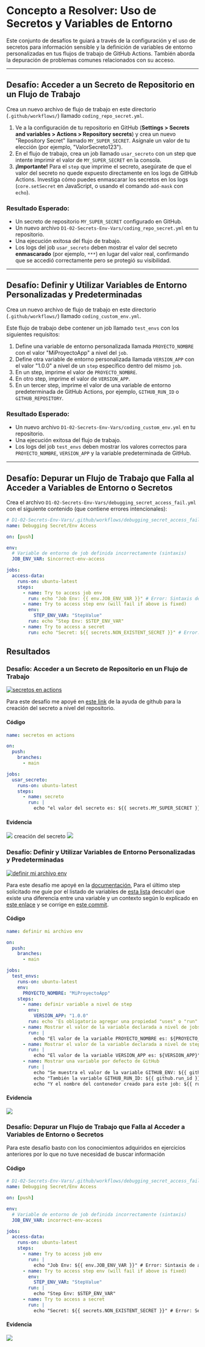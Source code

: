 # Concepto a Resolver: Uso de Secretos y Variables de Entorno

Este conjunto de desafíos te guiará a través de la configuración y el uso de secretos para información sensible y la definición de variables de entorno personalizadas en tus flujos de trabajo de GitHub Actions. También aborda la depuración de problemas comunes relacionados con su acceso.

---

## Desafío: Acceder a un Secreto de Repositorio en un Flujo de Trabajo

Crea un nuevo archivo de flujo de trabajo en este directorio (`.github/workflows/`) llamado `coding_repo_secret.yml`.

1.  Ve a la configuración de tu repositorio en GitHub (**Settings > Secrets and variables > Actions > Repository secrets**) y crea un nuevo "Repository Secret" llamado `MY_SUPER_SECRET`. Asígnale un valor de tu elección (por ejemplo, "ValorSecreto123").
2.  En el flujo de trabajo, crea un job llamado `usar_secreto` con un step que intente imprimir el valor de `MY_SUPER_SECRET` en la consola.
3.  **¡Importante!** Para el `step` que imprime el secreto, asegúrate de que el valor del secreto no quede expuesto directamente en los logs de GitHub Actions. Investiga cómo puedes enmascarar los secretos en los logs (`core.setSecret` en JavaScript, o usando el comando `add-mask` con `echo`).

### Resultado Esperado:
* Un secreto de repositorio `MY_SUPER_SECRET` configurado en GitHub.
* Un nuevo archivo `D1-02-Secrets-Env-Vars/coding_repo_secret.yml` en tu repositorio.
* Una ejecución exitosa del flujo de trabajo.
* Los logs del job `usar_secreto` deben mostrar el valor del secreto **enmascarado** (por ejemplo, `***`) en lugar del valor real, confirmando que se accedió correctamente pero se protegió su visibilidad.

---

## Desafío: Definir y Utilizar Variables de Entorno Personalizadas y Predeterminadas

Crea un nuevo archivo de flujo de trabajo en este directorio (`.github/workflows/`) llamado `coding_custom_env.yml`.

Este flujo de trabajo debe contener un job llamado `test_envs` con los siguientes requisitos:
1.  Define una variable de entorno personalizada llamada `PROYECTO_NOMBRE` con el valor "MiProyectoApp" a nivel del `job`.
2.  Define otra variable de entorno personalizada llamada `VERSION_APP` con el valor "1.0.0" a nivel de un `step` específico dentro del mismo `job`.
3.  En un step, imprime el valor de `PROYECTO_NOMBRE`.
4.  En otro step, imprime el valor de `VERSION_APP`.
5.  En un tercer step, imprime el valor de una variable de entorno predeterminada de GitHub Actions, por ejemplo, `GITHUB_RUN_ID` o `GITHUB_REPOSITORY`.

### Resultado Esperado:
* Un nuevo archivo `D1-02-Secrets-Env-Vars/coding_custom_env.yml` en tu repositorio.
* Una ejecución exitosa del flujo de trabajo.
* Los logs del job `test_envs` deben mostrar los valores correctos para `PROYECTO_NOMBRE`, `VERSION_APP` y la variable predeterminada de GitHub.

---

## Desafío: Depurar un Flujo de Trabajo que Falla al Acceder a Variables de Entorno o Secretos

Crea el archivo `D1-02-Secrets-Env-Vars/debugging_secret_access_fail.yml` con el siguiente contenido (que contiene errores intencionales):

```yaml
# D1-02-Secrets-Env-Vars/.github/workflows/debugging_secret_access_fail.yml
name: Debugging Secret/Env Access

on: [push]

env:
  # Variable de entorno de job definida incorrectamente (sintaxis)
  JOB_ENV_VAR: $incorrect-env-access

jobs:
  access-data:
    runs-on: ubuntu-latest
    steps:
      - name: Try to access job env
        run: echo "Job Env: {{ env.JOB_ENV_VAR }}" # Error: Sintaxis de acceso a variable de entorno en 'run'
      - name: Try to access step env (will fail if above is fixed)
        env:
          STEP_ENV_VAR: "StepValue"
        run: echo "Step Env: $STEP_ENV_VAR"
      - name: Try to access a secret
        run: echo "Secret: ${{ secrets.NON_EXISTENT_SECRET }}" # Error: Secreto inexistente
```

## Resultados
### Desafío: Acceder a un Secreto de Repositorio en un Flujo de Trabajo
[![secretos en actions](https://github.com/LuisDelgado-LD/preparacion-github-actions/actions/workflows/coding_repo_secret.yml/badge.svg)](https://github.com/LuisDelgado-LD/preparacion-github-actions/actions/workflows/coding_repo_secret.yml)

Para este desafío me apoyé en [este link](https://docs.github.com/es/actions/security-for-github-actions/security-guides/using-secrets-in-github-actions) de la ayuda de github para la creación del secreto a nivel del repositorio.

#### Código

```yaml
name: secretos en actions

on:
  push:
    branches:
      - main

jobs:
  usar_secreto:
    runs-on: ubuntu-latest
    steps:
      - name: secreto 
        run: |
          echo "el valor del secreto es: ${{ secrets.MY_SUPER_SECRET }}"
```
#### Evidencia
![](./resultado%20coding_repo_secret.png)
creación del secreto
![](./creacion%20de%20secreto.png)

### Desafío: Definir y Utilizar Variables de Entorno Personalizadas y Predeterminadas 
[![definir mi archivo env](https://github.com/LuisDelgado-LD/preparacion-github-actions/actions/workflows/coding_custom_env.yml/badge.svg)](https://github.com/LuisDelgado-LD/preparacion-github-actions/actions/workflows/coding_custom_env.yml)

Para este desafío me apoyé en la [documentación](https://docs.github.com/es/actions/writing-workflows/choosing-what-your-workflow-does/store-information-in-variables), 
Para el último step solicitado me guíe por el listado de variables de [esta lista](https://docs.github.com/en/actions/writing-workflows/choosing-what-your-workflow-does/store-information-in-variables#default-environment-variables)
descubrí que existe una diferencia entre una variable y un contexto según lo explicado en [este enlace](https://docs.github.com/en/actions/writing-workflows/choosing-what-your-workflow-does/accessing-contextual-information-about-workflow-runs) y se corrige en [este commit](https://github.com/LuisDelgado-LD/preparacion-github-actions/commit/34d698c0eb30639250266ad2b7861cbd89ee1522).

#### Código

```yaml
name: definir mi archivo env

on:
  push:
    branches:
      - main 

jobs:
  test_envs:
    runs-on: ubuntu-latest
    env:
      PROYECTO_NOMBRE: "MiProyectoApp"
    steps:
      - name: definir variable a nivel de step
        env: 
          VERSION_APP: "1.0.0"
        run: echo 'Es obligatorio agregar una propiedad "uses" o "run"'
      - name: Mostrar el valor de la variable declarada a nivel de jobs
        run: |
          echo "El valor de la variable PROYECTO_NOMBRE es: ${PROYECTO_NOMBRE}"
      - name: Mostrar el valor de la variable declarada a nivel de step
        run: |
          echo "El valor de la variable VERSION_APP es: ${VERSION_APP}"
      - name: Mostrar una variable por defecto de GitHub
        run: |
          echo "Se muestra el valor de la variable GITHUB_ENV: ${{ github.env }}"
          echo "También la variable GITHUB_RUN_ID: ${{ github.run_id }}" 
          echo "Y el nombre del contenedor creado para este job: ${{ runner.name }}"
```
#### Evidencia
![](./resultado%20coding_custom_env.png)

### Desafío: Depurar un Flujo de Trabajo que Falla al Acceder a Variables de Entorno o Secretos
Para este desafío basto con los conocimientos adquiridos en ejercicios anteriores por lo que no tuve necesidad de buscar información

#### Código

```yaml
# D1-02-Secrets-Env-Vars/.github/workflows/debugging_secret_access_fail.yml
name: Debugging Secret/Env Access

on: [push]

env:
  # Variable de entorno de job definida incorrectamente (sintaxis)
  JOB_ENV_VAR: incorrect-env-access

jobs:
  access-data:
    runs-on: ubuntu-latest
    steps:
      - name: Try to access job env
        run: |
          echo "Job Env: ${{ env.JOB_ENV_VAR }}" # Error: Sintaxis de acceso a variable de entorno en 'run'
      - name: Try to access step env (will fail if above is fixed)
        env:
          STEP_ENV_VAR: "StepValue"
        run: |
          echo "Step Env: $STEP_ENV_VAR"
      - name: Try to access a secret
        run: |
          echo "Secret: ${{ secrets.NON_EXISTENT_SECRET }}" # Error: Secreto inexistente
```
#### Evidencia
![](./resultado%20debugging_secret_access_fail.png)

